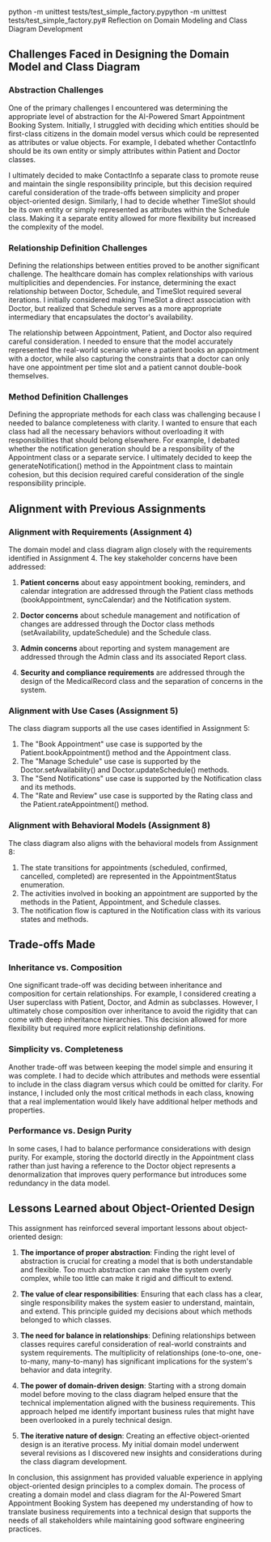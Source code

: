 python -m unittest tests/test_simple_factory.pypython -m unittest tests/test_simple_factory.py# Reflection on Domain Modeling and Class Diagram Development

## Challenges Faced in Designing the Domain Model and Class Diagram

### Abstraction Challenges

One of the primary challenges I encountered was determining the appropriate level of abstraction for the AI-Powered Smart Appointment Booking System. Initially, I struggled with deciding which entities should be first-class citizens in the domain model versus which could be represented as attributes or value objects. For example, I debated whether ContactInfo should be its own entity or simply attributes within Patient and Doctor classes. 

I ultimately decided to make ContactInfo a separate class to promote reuse and maintain the single responsibility principle, but this decision required careful consideration of the trade-offs between simplicity and proper object-oriented design. Similarly, I had to decide whether TimeSlot should be its own entity or simply represented as attributes within the Schedule class. Making it a separate entity allowed for more flexibility but increased the complexity of the model.

### Relationship Definition Challenges

Defining the relationships between entities proved to be another significant challenge. The healthcare domain has complex relationships with various multiplicities and dependencies. For instance, determining the exact relationship between Doctor, Schedule, and TimeSlot required several iterations. I initially considered making TimeSlot a direct association with Doctor, but realized that Schedule serves as a more appropriate intermediary that encapsulates the doctor's availability.

The relationship between Appointment, Patient, and Doctor also required careful consideration. I needed to ensure that the model accurately represented the real-world scenario where a patient books an appointment with a doctor, while also capturing the constraints that a doctor can only have one appointment per time slot and a patient cannot double-book themselves.

### Method Definition Challenges

Defining the appropriate methods for each class was challenging because I needed to balance completeness with clarity. I wanted to ensure that each class had all the necessary behaviors without overloading it with responsibilities that should belong elsewhere. For example, I debated whether the notification generation should be a responsibility of the Appointment class or a separate service. I ultimately decided to keep the generateNotification() method in the Appointment class to maintain cohesion, but this decision required careful consideration of the single responsibility principle.

## Alignment with Previous Assignments

### Alignment with Requirements (Assignment 4)

The domain model and class diagram align closely with the requirements identified in Assignment 4. The key stakeholder concerns have been addressed:

1. **Patient concerns** about easy appointment booking, reminders, and calendar integration are addressed through the Patient class methods (bookAppointment, syncCalendar) and the Notification system.

2. **Doctor concerns** about schedule management and notification of changes are addressed through the Doctor class methods (setAvailability, updateSchedule) and the Schedule class.

3. **Admin concerns** about reporting and system management are addressed through the Admin class and its associated Report class.

4. **Security and compliance requirements** are addressed through the design of the MedicalRecord class and the separation of concerns in the system.

### Alignment with Use Cases (Assignment 5)

The class diagram supports all the use cases identified in Assignment 5:

1. The "Book Appointment" use case is supported by the Patient.bookAppointment() method and the Appointment class.
2. The "Manage Schedule" use case is supported by the Doctor.setAvailability() and Doctor.updateSchedule() methods.
3. The "Send Notifications" use case is supported by the Notification class and its methods.
4. The "Rate and Review" use case is supported by the Rating class and the Patient.rateAppointment() method.

### Alignment with Behavioral Models (Assignment 8)

The class diagram also aligns with the behavioral models from Assignment 8:

1. The state transitions for appointments (scheduled, confirmed, cancelled, completed) are represented in the AppointmentStatus enumeration.
2. The activities involved in booking an appointment are supported by the methods in the Patient, Appointment, and Schedule classes.
3. The notification flow is captured in the Notification class with its various states and methods.

## Trade-offs Made

### Inheritance vs. Composition

One significant trade-off was deciding between inheritance and composition for certain relationships. For example, I considered creating a User superclass with Patient, Doctor, and Admin as subclasses. However, I ultimately chose composition over inheritance to avoid the rigidity that can come with deep inheritance hierarchies. This decision allowed for more flexibility but required more explicit relationship definitions.

### Simplicity vs. Completeness

Another trade-off was between keeping the model simple and ensuring it was complete. I had to decide which attributes and methods were essential to include in the class diagram versus which could be omitted for clarity. For instance, I included only the most critical methods in each class, knowing that a real implementation would likely have additional helper methods and properties.

### Performance vs. Design Purity

In some cases, I had to balance performance considerations with design purity. For example, storing the doctorId directly in the Appointment class rather than just having a reference to the Doctor object represents a denormalization that improves query performance but introduces some redundancy in the data model.

## Lessons Learned about Object-Oriented Design

This assignment has reinforced several important lessons about object-oriented design:

1. **The importance of proper abstraction**: Finding the right level of abstraction is crucial for creating a model that is both understandable and flexible. Too much abstraction can make the system overly complex, while too little can make it rigid and difficult to extend.

2. **The value of clear responsibilities**: Ensuring that each class has a clear, single responsibility makes the system easier to understand, maintain, and extend. This principle guided my decisions about which methods belonged to which classes.

3. **The need for balance in relationships**: Defining relationships between classes requires careful consideration of real-world constraints and system requirements. The multiplicity of relationships (one-to-one, one-to-many, many-to-many) has significant implications for the system's behavior and data integrity.

4. **The power of domain-driven design**: Starting with a strong domain model before moving to the class diagram helped ensure that the technical implementation aligned with the business requirements. This approach helped me identify important business rules that might have been overlooked in a purely technical design.

5. **The iterative nature of design**: Creating an effective object-oriented design is an iterative process. My initial domain model underwent several revisions as I discovered new insights and considerations during the class diagram development.

In conclusion, this assignment has provided valuable experience in applying object-oriented design principles to a complex domain. The process of creating a domain model and class diagram for the AI-Powered Smart Appointment Booking System has deepened my understanding of how to translate business requirements into a technical design that supports the needs of all stakeholders while maintaining good software engineering practices.
